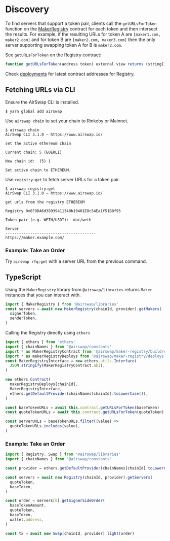 # Discovery

To find servers that support a token pair, clients call the `getURLsForToken` function on the [MakerRegistry](deployments.md) contract for each token and then intersect the results. For example, if the resulting URLs for token A are `[maker1.com, maker2.com]` and for token B are `[maker2.com, maker3.com]` then the only server supporting swapping token A for B is `maker2.com`.

See `getURLsForToken` on the Registry contract:

```typescript
function getURLsForToken(address token) external view returns (string[] memory urls);
```

Check [deployments](deployments.md) for latest contract addresses for Registry.

## Fetching URLs via CLI

Ensure the AirSwap CLI is installed.

```
$ yarn global add airswap
```

Use `airswap chain` to set your chain to Rinkeby or Mainnet.

```
$ airswap chain
AirSwap CLI 3.1.0 — https://www.airswap.io/

set the active ethereum chain

Current chain: 5 (GOERLI)

New chain id:  (5) 1

Set active chain to ETHEREUM.
```

Use `registry:get` to fetch server URLs for a token pair.

```
$ airswap registry:get
AirSwap CLI 3.1.0 — https://www.airswap.io/

get urls from the registry ETHEREUM

Registry 0x8F9DA6d38939411340b19401E8c54Ea1f51B8f95

Token pair (e.g. WETH/USDT):  dai/weth

Server
----------------------------------------
https://maker.example.com/
```

### Example: Take an Order

Try `airswap rfq:get` with a server URL from the previous command.

## TypeScript

Using the `MakerRegistry` library from `@airswap/libraries` returns `Maker` instances that you can interact with.

```typescript
import { MakerRegistry } from '@airswap/libraries'
const servers = await new MakerRegistry(chainId, provider).getMakers(
  signerToken,
  senderToken,
)
```

Calling the Registry directly using `ethers`

```typescript
import { ethers } from 'ethers'
import { chainNames } from '@airswap/constants'
import * as MakerRegistryContract from '@airswap/maker-registry/build/contracts/MakerRegistry.sol/MakerRegistry.json'
import * as makerRegistryDeploys from '@airswap/maker-registry/deploys.js'
const MakerRegistryInterface = new ethers.utils.Interface(
  JSON.stringify(MakerRegistryContract.abi),
)

new ethers.Contract(
  makerRegistryDeploys[chainId],
  MakerRegistryInterface,
  ethers.getDefaultProvider(chainNames[chainId].toLowerCase()),
)

const baseTokenURLs = await this.contract.getURLsForToken(baseToken)
const quoteTokenURLs = await this.contract.getURLsForToken(quoteToken)

const serverURLs = baseTokenURLs.filter((value) =>
  quoteTokenURLs.includes(value),
)
```

### Example: Take an Order

```typescript
import { Registry, Swap } from '@airswap/libraries'
import { chainNames } from '@airswap/constants'

const provider = ethers.getDefaultProvider(chainNames[chainId].toLowerCase())

const servers = await new Registry(chainId, provider).getServers(
  quoteToken,
  baseToken,
)

const order = servers[0].getSignerSideOrder(
  baseTokenAmount,
  quoteToken,
  baseToken,
  wallet.address,
)

const tx = await new Swap(chainId, provider).light(order)
```
